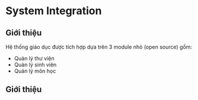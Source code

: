 System Integration
======================

## Giới thiệu 

Hệ thống giáo dục được tích hợp dựa trên 3 module nhỏ (open source) gồm:
* Quản lý thư viện
* Quản lý sinh viên
* Quản lý môn học

## Giới thiệu 